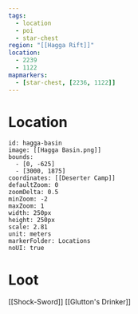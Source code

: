 ```yaml
---
tags:
  - location
  - poi
  - star-chest
region: "[[Hagga Rift]]"
location:
  - 2239
  - 1122
mapmarkers:
  - [star-chest, [2236, 1122]]
---
```

# Location
```leaflet
id: hagga-basin
image: [[Hagga Basin.png]]
bounds:
  - [0, -625]
  - [3000, 1875]
coordinates: [[Deserter Camp]]
defaultZoom: 0
zoomDelta: 0.5
minZoom: -2
maxZoom: 1
width: 250px
height: 250px
scale: 2.81
unit: meters
markerFolder: Locations
noUI: true
```
# Loot
[[Shock-Sword]]
[[Glutton's Drinker]]